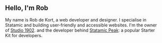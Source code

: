 ## Hello, I'm Rob

My name is Rob de Kort, a web developer and designer. I specialise in Statamic and building user-friendly and accessible websites. I'm the owner of [Studio 1902](https://1902.studio). and the developer behind [Statamic Peak](https://github.com/studio1902/statamic-peak): a popular Starter Kit for developers.